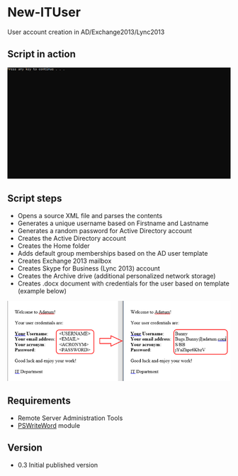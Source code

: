 # New-ITUser
User account creation in AD/Exchange2013/Lync2013

## Script in action

![image](img/Account.gif)

## Script steps

- Opens a source XML file and parses the contents
- Generates a unique username based on Firstname and Lastname
- Generates a random password for Active Directory account
- Creates the Active Directory account
- Creates the Home folder
- Adds default group memberships based on the AD user template
- Creates Exchange 2013 mailbox
- Creates Skype for Business (Lync 2013) account
- Creates the Archive drive (additional personalized network storage)
- Creates .docx document with credentials for the user based on template (example below)

![image](img/WelcomeMemo.PNG)

## Requirements
- Remote Server Administration Tools
- <a href=https://github.com/EvotecIT/PSWriteWord>PSWriteWord</a> module

## Version
- 0.3 Initial published version
